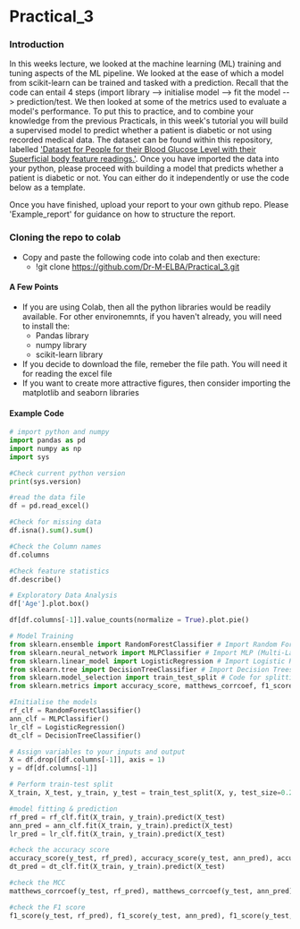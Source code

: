 # Practical_3

### Introduction

In this weeks lecture, we looked at the machine learning (ML) training and tuning aspects of the ML pipeline. We looked at the ease of which a model from scikit-learn can be trained and tasked with a prediction. Recall that the code can entail 4 steps (import library --> initialise model --> fit the model --> prediction/test. We then looked at some of the metrics used to evaluate a model's performance. To put this to practice, and to combine your knowledge from the previous Practicals, in this week's tutorial you will build a supervised model to predict whether a patient is diabetic or not using recorded medical data. The dataset can be found within this repository, labelled <ins>'Dataset for People for their Blood Glucose Level with their Superficial body feature readings.'</ins>. Once you have imported the data into your python, please proceed with building a model that predicts whether a patient is diabetic or not. You can either do it independently or use the code below as a template.

Once you have finished, upload your report to your own github repo. Please 'Example_report' for guidance on how to structure the report.

### Cloning the repo to colab
   - Copy  and paste the following code into colab and then execture:
     - !git clone https://github.com/Dr-M-ELBA/Practical_3.git



#### A Few Points

- If you are using Colab, then all the python libraries would be readily available. For other environemnts, if you haven't already, you will need to install the:
  - Pandas library
  - numpy library
  - scikit-learn library
- If you decide to download the file, remeber the file path. You will need it for reading the excel file
- If you want to create more attractive figures, then consider importing the matplotlib and seaborn libraries


#### Example Code


``` python
# import python and numpy
import pandas as pd
import numpy as np
import sys

#Check current python version
print(sys.version)

#read the data file
df = pd.read_excel()

#Check for missing data
df.isna().sum().sum()

#Check the Column names
df.columns

#Check feature statistics
df.describe()

# Exploratory Data Analysis
df['Age'].plot.box()

df[df.columns[-1]].value_counts(normalize = True).plot.pie()

# Model Training
from sklearn.ensemble import RandomForestClassifier # Import Random Forest
from sklearn.neural_network import MLPClassifier # Import MLP (Multi-Layer Perceptron)
from sklearn.linear_model import LogisticRegression # Import Logistic Regression
from sklearn.tree import DecisionTreeClassifier # Import Decision Trees
from sklearn.model_selection import train_test_split # Code for splitting the data into training and testing
from sklearn.metrics import accuracy_score, matthews_corrcoef, f1_score #Code for Classification metrics

#Initialise the models
rf_clf = RandomForestClassifier()
ann_clf = MLPClassifier()
lr_clf = LogisticRegression()
dt_clf = DecisionTreeClassifier()

# Assign variables to your inputs and output
X = df.drop([df.columns[-1]], axis = 1)
y = df[df.columns[-1]]

# Perform train-test split
X_train, X_test, y_train, y_test = train_test_split(X, y, test_size=0.2, random_state=42)

#model fitting & prediction
rf_pred = rf_clf.fit(X_train, y_train).predict(X_test)
ann_pred = ann_clf.fit(X_train, y_train).predict(X_test)
lr_pred = lr_clf.fit(X_train, y_train).predict(X_test)

#check the accuracy score
accuracy_score(y_test, rf_pred), accuracy_score(y_test, ann_pred), accuracy_score(y_test, lr_pred), accuracy_score(y_test, dt_pred)
dt_pred = dt_clf.fit(X_train, y_train).predict(X_test)

#check the MCC
matthews_corrcoef(y_test, rf_pred), matthews_corrcoef(y_test, ann_pred), matthews_corrcoef(y_test, lr_pred), matthews_corrcoef(y_test, dt_pred)

#check the F1 score
f1_score(y_test, rf_pred), f1_score(y_test, ann_pred), f1_score(y_test, lr_pred), f1_score(y_test, dt_pred)
